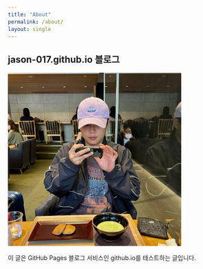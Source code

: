 ```yaml
---
title: "About"
permalink: /about/
layout: single
---
```


## jason-017.github.io 블로그

<img src="/assets/me.jpg" width="80%" height="30%">

이 글은 GitHub Pages 블로그 서비스인 github.io를 테스트하는 글입니다.
